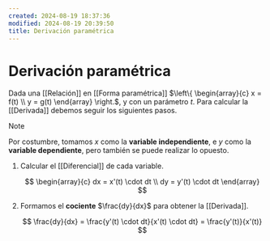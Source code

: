 ```yaml
---
created: 2024-08-19 18:37:36
modified: 2024-08-19 20:39:50
title: Derivación paramétrica
---
```


# Derivación paramétrica

Dada una [[Relación]] en [[Forma paramétrica]] $\left\{ \begin{array}{c} x = f(t) \\ y = g(t) \end{array} \right.$, y con un parámetro $t$. Para calcular la [[Derivada]] debemos seguir los siguientes pasos.

> [!note]
> Por costumbre, tomamos $x$ como la **variable independiente**, e $y$ como la **variable dependiente**, pero también se puede realizar lo opuesto.

1. Calcular el [[Diferencial]] de cada variable.

   $$
   \begin{array}{c}
       dx = x'(t) \cdot dt \\
       dy = y'(t) \cdot dt
   \end{array}
   $$

2. Formamos el **cociente** $\frac{dy}{dx}$ para obtener la [[Derivada]].

   $$
   \frac{dy}{dx} =
   \frac{y'(t) \cdot dt}{x'(t) \cdot dt} =
   \frac{y'(t)}{x'(t)}
   $$
